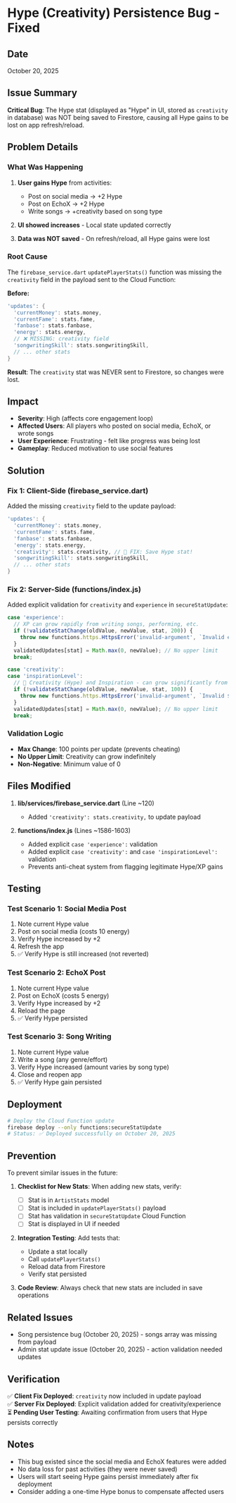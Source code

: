 # Hype (Creativity) Persistence Bug - Fixed

## Date
October 20, 2025

## Issue Summary
**Critical Bug**: The Hype stat (displayed as "Hype" in UI, stored as `creativity` in database) was NOT being saved to Firestore, causing all Hype gains to be lost on app refresh/reload.

## Problem Details

### What Was Happening
1. **User gains Hype** from activities:
   - Post on social media → +2 Hype
   - Post on EchoX → +2 Hype  
   - Write songs → +creativity based on song type
   
2. **UI showed increases** - Local state updated correctly

3. **Data was NOT saved** - On refresh/reload, all Hype gains were lost

### Root Cause
The `firebase_service.dart` `updatePlayerStats()` function was missing the `creativity` field in the payload sent to the Cloud Function:

**Before:**
```dart
'updates': {
  'currentMoney': stats.money,
  'currentFame': stats.fame,
  'fanbase': stats.fanbase,
  'energy': stats.energy,
  // ❌ MISSING: creativity field
  'songwritingSkill': stats.songwritingSkill,
  // ... other stats
}
```

**Result**: The `creativity` stat was NEVER sent to Firestore, so changes were lost.

## Impact
- **Severity**: High (affects core engagement loop)
- **Affected Users**: All players who posted on social media, EchoX, or wrote songs
- **User Experience**: Frustrating - felt like progress was being lost
- **Gameplay**: Reduced motivation to use social features

## Solution

### Fix 1: Client-Side (firebase_service.dart)
Added the missing `creativity` field to the update payload:

```dart
'updates': {
  'currentMoney': stats.money,
  'currentFame': stats.fame,
  'fanbase': stats.fanbase,
  'energy': stats.energy,
  'creativity': stats.creativity, // 🎨 FIX: Save Hype stat!
  'songwritingSkill': stats.songwritingSkill,
  // ... other stats
}
```

### Fix 2: Server-Side (functions/index.js)
Added explicit validation for `creativity` and `experience` in `secureStatUpdate`:

```javascript
case 'experience':
  // XP can grow rapidly from writing songs, performing, etc.
  if (!validateStatChange(oldValue, newValue, stat, 200)) {
    throw new functions.https.HttpsError('invalid-argument', `Invalid experience change`);
  }
  validatedUpdates[stat] = Math.max(0, newValue); // No upper limit
  break;

case 'creativity':
case 'inspirationLevel':
  // 🎨 Creativity (Hype) and Inspiration - can grow significantly from activities
  if (!validateStatChange(oldValue, newValue, stat, 100)) {
    throw new functions.https.HttpsError('invalid-argument', `Invalid ${stat} change`);
  }
  validatedUpdates[stat] = Math.max(0, newValue); // No upper limit
  break;
```

### Validation Logic
- **Max Change**: 100 points per update (prevents cheating)
- **No Upper Limit**: Creativity can grow indefinitely
- **Non-Negative**: Minimum value of 0

## Files Modified

1. **lib/services/firebase_service.dart** (Line ~120)
   - Added `'creativity': stats.creativity,` to update payload

2. **functions/index.js** (Lines ~1586-1603)
   - Added explicit `case 'experience':` validation
   - Added explicit `case 'creativity':` and `case 'inspirationLevel':` validation
   - Prevents anti-cheat system from flagging legitimate Hype/XP gains

## Testing

### Test Scenario 1: Social Media Post
1. Note current Hype value
2. Post on social media (costs 10 energy)
3. Verify Hype increased by +2
4. Refresh the app
5. ✅ Verify Hype is still increased (not reverted)

### Test Scenario 2: EchoX Post
1. Note current Hype value
2. Post on EchoX (costs 5 energy)
3. Verify Hype increased by +2
4. Reload the page
5. ✅ Verify Hype persisted

### Test Scenario 3: Song Writing
1. Note current Hype value
2. Write a song (any genre/effort)
3. Verify Hype increased (amount varies by song type)
4. Close and reopen app
5. ✅ Verify Hype gain persisted

## Deployment
```bash
# Deploy the Cloud Function update
firebase deploy --only functions:secureStatUpdate
# Status: ✅ Deployed successfully on October 20, 2025
```

## Prevention
To prevent similar issues in the future:

1. **Checklist for New Stats**: When adding new stats, verify:
   - [ ] Stat is in `ArtistStats` model
   - [ ] Stat is included in `updatePlayerStats()` payload
   - [ ] Stat has validation in `secureStatUpdate` Cloud Function
   - [ ] Stat is displayed in UI if needed

2. **Integration Testing**: Add tests that:
   - Update a stat locally
   - Call `updatePlayerStats()`
   - Reload data from Firestore
   - Verify stat persisted

3. **Code Review**: Always check that new stats are included in save operations

## Related Issues
- Song persistence bug (October 20, 2025) - songs array was missing from payload
- Admin stat update issue (October 20, 2025) - action validation needed updates

## Verification
✅ **Client Fix Deployed**: `creativity` now included in update payload  
✅ **Server Fix Deployed**: Explicit validation added for creativity/experience  
⏳ **Pending User Testing**: Awaiting confirmation from users that Hype persists correctly

## Notes
- This bug existed since the social media and EchoX features were added
- No data loss for past activities (they were never saved)
- Users will start seeing Hype gains persist immediately after fix deployment
- Consider adding a one-time Hype bonus to compensate affected users
